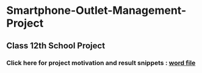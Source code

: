 # Smartphone-Outlet-Management-Project
## Class 12th School Project
### Click here for project motivation and result snippets : [word file](https://github.com/piyushkumar08/Smartphone-Outlet-Management-Project/blob/main/Smartphone_outlet-Project.docx) 
